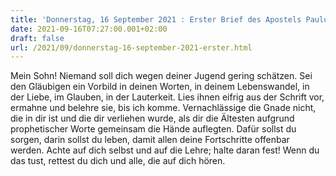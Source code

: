 ```yaml
---
title: 'Donnerstag, 16 September 2021 : Erster Brief des Apostels Paulus an Timotheus 4,12-16.'
date: 2021-09-16T07:27:00.001+02:00
draft: false
url: /2021/09/donnerstag-16-september-2021-erster.html
---
```


Mein Sohn! Niemand soll dich wegen deiner Jugend gering schätzen. Sei den Gläubigen ein Vorbild in deinen Worten, in deinem Lebenswandel, in der Liebe, im Glauben, in der Lauterkeit. Lies ihnen eifrig aus der Schrift vor, ermahne und belehre sie, bis ich komme. Vernachlässige die Gnade nicht, die in dir ist und die dir verliehen wurde, als dir die Ältesten aufgrund prophetischer Worte gemeinsam die Hände auflegten. Dafür sollst du sorgen, darin sollst du leben, damit allen deine Fortschritte offenbar werden. Achte auf dich selbst und auf die Lehre; halte daran fest! Wenn du das tust, rettest du dich und alle, die auf dich hören.